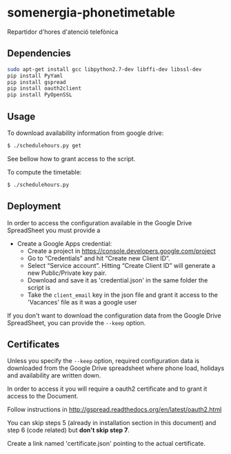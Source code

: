 # somenergia-phonetimetable

Repartidor d'hores d'atenció telefònica


## Dependencies


```bash
sudo apt-get install gcc libpython2.7-dev libffi-dev libssl-dev
pip install PyYaml
pip install gspread
pip install oauth2client
pip install PyOpenSSL
```

## Usage

To download availability information from google drive:

```bash
$ ./schedulehours.py get
```

See bellow how to grant access to the script.

To compute the timetable:

```bash
$ ./schedulehours.py
```

## Deployment

In order to access the configuration available in the Google Drive SpreadSheet
you must provide a 

- Create a Google Apps credential:
    - Create a project in https://console.developers.google.com/project
    - Go to “Credentials” and hit “Create new Client ID”.
    - Select “Service account”. Hitting “Create Client ID” will generate a new
      Public/Private key pair.
    - Download and save it as 'credential.json' in the same folder the script is
    - Take the `client_email` key in the json file and grant it access to the
      'Vacances' file as it was a google user

If you don't want to download the configuration data from the Google Drive
SpreadSheet, you can provide the `--keep` option.


## Certificates

Unless you specify the `--keep` option, required configuration data is
downloaded from the Google Drive spreadsheet where phone load, holidays and
availability are written down.

In order to access it you will require a oauth2 certificate and to grant it
access to the Document.

Follow instructions in http://gspread.readthedocs.org/en/latest/oauth2.html

You can skip steps 5 (already in installation section in this document) and
step 6 (code related) but **don't skip step 7**.

Create a link named 'certificate.json' pointing to the actual certificate.



